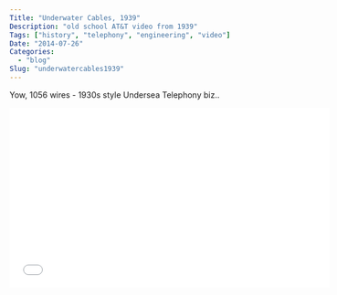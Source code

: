 ```yaml
---
Title: "Underwater Cables, 1939"
Description: "old school AT&T video from 1939"
Tags: ["history", "telephony", "engineering", "video"]
Date: "2014-07-26"
Categories:
  - "blog"
Slug: "underwatercables1939"
---
```


Yow, 1056 wires - 1930s style Undersea Telephony biz..

<div class="video-container">
<iframe width="560" height="315" src="//www.youtube.com/embed/G5od6roIMtQ" frameborder="0" allowfullscreen></iframe>
</div>
